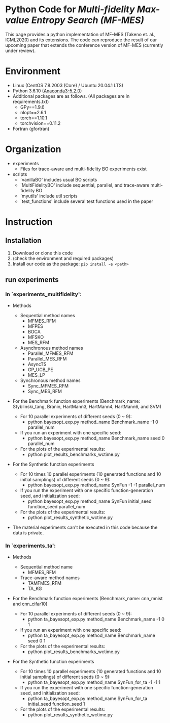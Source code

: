 # Python Code for ***Multi-fidelity Max-value Entropy Search (MF-MES)***
This page provides a python implementation of MF-MES (Takeno et. al., ICML2020) and its extensions. 
The code can reproduce the result of our upcoming paper that extends the conference version of MF-MES (currently under review).


# Environment
* Linux (CentOS 7.8.2003 (Core) /  Ubuntu 20.04.1 LTS)
* Python 3.6.10 ([Anaconda3-5.2.0](https://repo.anaconda.com/archive/Anaconda3-5.2.0-Linux-x86_64.sh))
* Additional packages are as follows. (All packages are in requirements.txt)
    * GPy==1.9.6
    * nlopt==2.6.1
    * torch==1.10.1
    * torchvision==0.11.2
* Fortran (gfortran)

# Organization
* experiments
    * Files for trace-aware and multi-fidelity BO experiments exist
* scripts
    * `vanillaBO' includes usual BO scripts
    * `MultiFidelityBO' include sequential, parallel, and trace-aware multi-fidelity BO
    * `myutils' include util scripts
    * `test_functions' include several test functions used in the paper

# Instruction

## Installation
1. Download or clone this code
2. (check the environment and required packages)
3. Install our code as the package: ``pip install -e <path>``

## run experiments

### In `experiments_multifidelity':
* Methods
    * Sequential method names
        * MFMES_RFM
        * MFPES
        * BOCA
        * MFSKO
        * MES_RFM
    * Asynchronous method names
        * Parallel_MFMES_RFM
        * Parallel_MES_RFM
        * AsyncTS
        * GP_UCB_PE
        * MES_LP
    * Synchronous method names
        * Sync_MFMES_RFM
        * Sync_MES_RFM

* For the Benchmark function experiments (Benchmark_name: Styblinski_tang, Branin, HartMann3, HartMann4, HartMann6, and SVM)
    * For 10 parallel experiments of different seeds (0 ~ 9):
        * python bayesopt_exp.py method_name Benchmark_name -1 0 parallel_num
    * If you run an experiment with one specific seed:
        * python bayesopt_exp.py method_name Benchmark_name seed 0 parallel_num
    * For the plots of the experimental results:
        * python plot_results_benchmarks_wctime.py

* For the Synthetic function experiments
    * For 10 times 10 parallel experiments (10 generated functions and 10 initial samplings) of different seeds (0 ~ 9):
        * python bayesopt_exp.py method_name SynFun -1 -1 parallel_num
    * If you run the experiment with one specific function-generation seed, and initialization seed:
        * python bayesopt_exp.py method_name SynFun initial_seed function_seed parallel_num
    * For the plots of the experimental results:
        * python plot_results_synthetic_wctime.py

* The material experiments can't be executed in this code because the data is private.

### In `experiments_ta':
* Methods
    * Sequential method name
        * MFMES_RFM
    * Trace-aware method names
        * TAMFMES_RFM
        * TA_KG

* For the Benchmark function experiments (Benchmark_name: cnn_mnist and cnn_cifar10)
    * For 10 parallel experiments of different seeds (0 ~ 9):
        * python ta_bayesopt_exp.py method_name Benchmark_name -1 0 1
    * If you run an experiment with one specific seed:
        * python ta_bayesopt_exp.py method_name Benchmark_name seed 0 1
    * For the plots of the experimental results:
        * python plot_results_benchmarks_wctime.py

* For the Synthetic function experiments
    * For 10 times 10 parallel experiments (10 generated functions and 10 initial samplings) of different seeds (0 ~ 9):
        * python ta_bayesopt_exp.py method_name SynFun_for_ta -1 -1 1
    * If you run the experiment with one specific function-generation seed, and initialization seed:
        * python ta_bayesopt_exp.py method_name SynFun_for_ta initial_seed function_seed 1
    * For the plots of the experimental results:
        * python plot_results_synthetic_wctime.py
